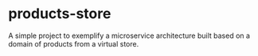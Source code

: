 # products-store
A simple project to exemplify a microservice architecture built based on a domain of products from a virtual store.
